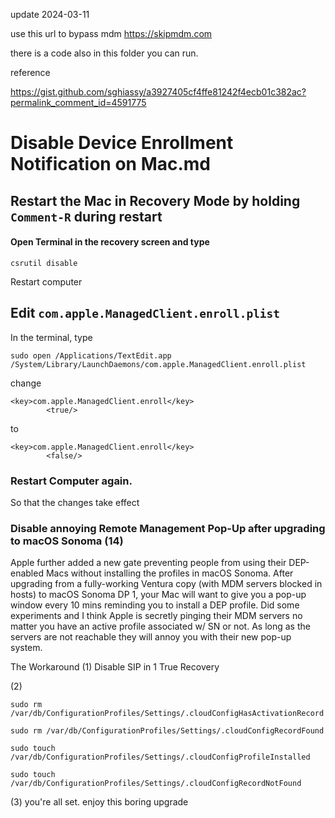 update 2024-03-11

use this url to bypass mdm
https://skipmdm.com

there is a code also in this folder you can run.

reference

https://gist.github.com/sghiassy/a3927405cf4ffe81242f4ecb01c382ac?permalink_comment_id=4591775

# Disable Device Enrollment Notification on Mac.md

## Restart the Mac in Recovery Mode by holding `Comment-R` during restart

#### Open Terminal in the recovery screen and type

```
csrutil disable
```

Restart computer

## Edit `com.apple.ManagedClient.enroll.plist`

In the terminal, type

```
sudo open /Applications/TextEdit.app /System/Library/LaunchDaemons/com.apple.ManagedClient.enroll.plist
```

change

```
<key>com.apple.ManagedClient.enroll</key>
        <true/>
```

to

```
<key>com.apple.ManagedClient.enroll</key>
        <false/>
```

### Restart Computer again.

So that the changes take effect

### Disable annoying Remote Management Pop-Up after upgrading to macOS Sonoma (14)

Apple further added a new gate preventing people from using their DEP-enabled Macs without installing the profiles in macOS Sonoma. After upgrading from a fully-working Ventura copy (with MDM servers blocked in hosts) to macOS Sonoma DP 1, your Mac will want to give you a pop-up window every 10 mins reminding you to install a DEP profile. Did some experiments and I think Apple is secretly pinging their MDM servers no matter you have an active profile associated w/ SN or not. As long as the servers are not reachable they will annoy you with their new pop-up system.

The Workaround
(1) Disable SIP in 1 True Recovery

(2)

```
sudo rm /var/db/ConfigurationProfiles/Settings/.cloudConfigHasActivationRecord

sudo rm /var/db/ConfigurationProfiles/Settings/.cloudConfigRecordFound

sudo touch /var/db/ConfigurationProfiles/Settings/.cloudConfigProfileInstalled

sudo touch /var/db/ConfigurationProfiles/Settings/.cloudConfigRecordNotFound

```

(3) you're all set. enjoy this boring upgrade
